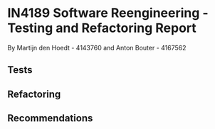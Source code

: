 # IN4189 Software Reengineering - Testing and Refactoring Report
By Martijn den Hoedt - 4143760 and Anton Bouter - 4167562

## Tests

## Refactoring

## Recommendations 
